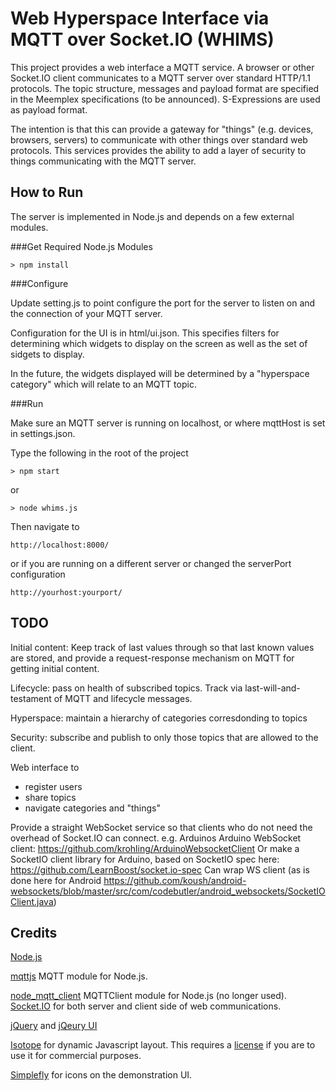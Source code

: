 Web Hyperspace Interface via MQTT over Socket.IO (WHIMS)
================================================

This project provides a web interface a MQTT service.
A browser or other Socket.IO client communicates to a MQTT server over standard HTTP/1.1 protocols. 
The topic structure, messages and payload format are specified in the Meemplex specifications (to be announced). 
S-Expressions are used as payload format.

The intention is that this can provide a gateway for "things" (e.g. devices, browsers, servers) to communicate with other things over standard web protocols.
This services provides the ability to add a layer of security to things communicating with the MQTT server.


How to Run
----------
The server is implemented in Node.js and depends on a few external modules.

###Get Required Node.js Modules

    > npm install

###Configure

Update setting.js to point configure the port for the server to listen on and the connection of your MQTT server.

Configuration for the UI is in html/ui.json.  This specifies filters for determining which widgets to display on the screen as well as the set of sidgets to display.

In the future, the widgets displayed will be determined by a "hyperspace category" which will relate to an MQTT topic. 

###Run

Make sure an MQTT server is running on localhost, or where mqttHost is set in settings.json.

Type the following in the root of the project

    > npm start

or

    > node whims.js

Then navigate to

    http://localhost:8000/
    
or if you are running on a different server or changed the serverPort configuration

    http://yourhost:yourport/

TODO
----

Initial content: Keep track of last values through so that last known values are stored, and provide a request-response mechanism on MQTT for getting initial content.

Lifecycle: pass on health of subscribed topics. Track via last-will-and-testament of MQTT and lifecycle messages.

Hyperspace: maintain a hierarchy of categories corresdonding to topics

Security: subscribe and publish to only those topics that are allowed to the client.

Web interface to
<ul>
 <li>register users</li>
 <li>share topics</li>
 <li>navigate categories and "things"</li>
</ul>

Provide a straight WebSocket service so that clients who do not need the overhead of Socket.IO can connect. e.g. Arduinos
Arduino WebSocket client: https://github.com/krohling/ArduinoWebsocketClient
Or make a SocketIO client library for Arduino, based on SocketIO spec here: https://github.com/LearnBoost/socket.io-spec
Can wrap WS client (as is done here for Android https://github.com/koush/android-websockets/blob/master/src/com/codebutler/android_websockets/SocketIOClient.java)

Credits
-------

<a href="http://nodejs.org/">Node.js</a>

<a href="https://github.com/adamvr/MQTT.js">mqttjs</a> MQTT module for Node.js.

<a href="https://github.com/yilun/node_mqtt_client">node_mqtt_client</a> MQTTClient module for Node.js (no longer used). 
<a href="http://socket.io/">Socket.IO</a> for both server and client side of web communications.

<a href="http://jquery.org/">jQuery</a> and <a href="http://jqueryui.com/">jQeury UI</a>

<a href="http://isotope.metafizzy.co/">Isotope</a> for dynamic Javascript layout. This requires a <a href="http://metafizzy.co/#isotope-license">license</a> if you are to use it for commercial purposes. 

<a href="http://www.simplefly.nl/icons">Simplefly</a> for icons on the demonstration UI.
